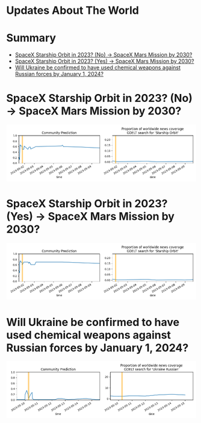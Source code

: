
Updates About The World
=======================

Summary
=======

* [SpaceX Starship Orbit in 2023? (No) → SpaceX Mars Mission by 2030?](#spacex-starship-orbit-in-2023-no--spacex-mars-mission-by-2030)
* [SpaceX Starship Orbit in 2023? (Yes) → SpaceX Mars Mission by 2030?](#spacex-starship-orbit-in-2023-yes--spacex-mars-mission-by-2030)
* [Will Ukraine be confirmed to have used chemical weapons against Russian forces by January 1, 2024?](#will-ukraine-be-confirmed-to-have-used-chemical-weapons-against-russian-forces-by-january-1-2024)

# SpaceX Starship Orbit in 2023? (No) → SpaceX Mars Mission by 2030?


![SpaceX Mars Mission by 2030?](assets/01.png)
# SpaceX Starship Orbit in 2023? (Yes) → SpaceX Mars Mission by 2030?


![SpaceX Mars Mission by 2030?](assets/03.png)
# Will Ukraine be confirmed to have used chemical weapons against Russian forces by January 1, 2024?


![Ukraine using Chemical Weapons Confirmed](assets/10.png)